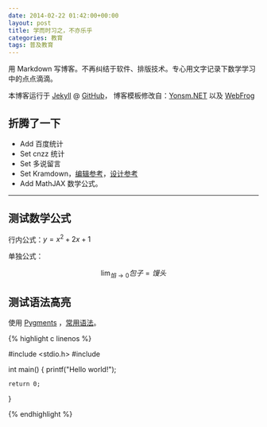 ```yaml
---
date: 2014-02-22 01:42:00+00:00
layout: post
title: 学而时习之，不亦乐乎
categories: 教育
tags: 普及教育
---
```


用 Markdown 写博客。不再纠结于软件、排版技术。专心用文字记录下数学学习中的点点滴滴。

本博客运行于 [Jekyll](http://jekyllrb.com) @ [GitHub](http://github.com/ccpaging)，
博客模板修改自：[Yonsm.NET](http://www.yonsm.net) 以及 [WebFrog](http://webfrogs.me/)

## 折腾了一下

* Add 百度统计
* Set cnzz 统计
* Set 多说留言
* Set Kramdown，[编辑参考](http://sourceforge.net/p/karma/wiki/markdown_syntax/)，[设计参考](http://kramdown.gettalong.org/quickref.html)
* Add MathJAX 数学公式。

----

## 测试数学公式

行内公式：$y=x^2+2x+1$

单独公式：

$$\lim_{馅 \rightarrow 0} 包子=馒头 $$

## 测试语法高亮

使用 [Pygments](http://pygments.org/) ，[常用语法](http://pygments.org/docs/lexers/)。

{% highlight c linenos %}

#include <stdio.h>
#include <iostream>

int main()
{
    printf("Hello world!");

    return 0;
}

{% endhighlight %}
